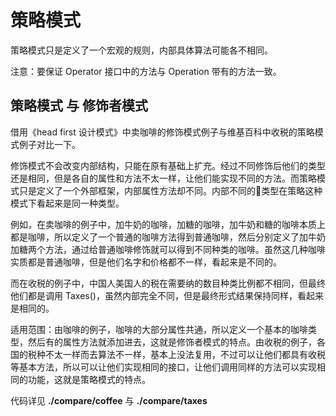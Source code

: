 # 策略模式

策略模式只是定义了一个宏观的规则，内部具体算法可能各不相同。

注意：要保证 Operator 接口中的方法与 Operation 带有的方法一致。

## 策略模式 与 修饰者模式

借用《head first 设计模式》中卖咖啡的修饰模式例子与维基百科中收税的策略模式例子对比一下。

修饰模式不会改变内部结构，只能在原有基础上扩充。经过不同修饰后他们的类型还是相同，但是各自的属性和方法不太一样，让他们能实现不同的方法。而策略模式只是定义了一个外部框架，内部属性方法却不同。内部不同的类型在策略这种模式下看起来是同一种类型。

例如，在卖咖啡的例子中，加牛奶的咖啡，加糖的咖啡，加牛奶和糖的咖啡本质上都是咖啡，所以定义了一个普通的咖啡方法得到普通咖啡，然后分别定义了加牛奶加糖两个方法，通过给普通咖啡修饰就可以得到不同种类的咖啡。虽然这几种咖啡实质都是普通咖啡，但是他们名字和价格都不一样，看起来是不同的。

而在收税的例子中，中国人美国人的税在需要纳的数目种类比例都不相同，但最终他们都是调用 Taxes()，虽然内部完全不同，但是最终形式结果保持同样，看起来是相同的。

适用范围：由咖啡的例子，咖啡的大部分属性共通，所以定义一个基本的咖啡类型，然后有的属性方法就添加进去，这就是修饰者模式的特点。由收税的例子，各国的税种不太一样而去算法不一样，基本上没法复用，不过可以让他们都具有收税等基本方法，所以可以让他们实现相同的接口，让他们调用同样的方法可以实现相同的功能，这就是策略模式的特点。

代码详见 **./compare/coffee** 与 **./compare/taxes** 
